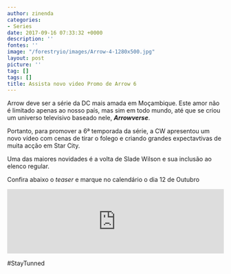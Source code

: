 ```yaml
---
author: zinenda
categories:
- Series
date: 2017-09-16 07:33:32 +0000
description: ''
fontes: ''
image: "/forestryio/images/Arrow-4-1280x500.jpg"
layout: post
picture: ''
tag: []
tags: []
title: Assista novo video Promo de Arrow 6
---
```



Arrow deve ser a série da DC mais amada em Moçambique. Este amor não é limitado apenas ao nosso país, mas sim em todo mundo, até que se criou um universo televisivo baseado nele, ***Arrowverse***.

Portanto, para promover a 6ª temporada da série, a CW apresentou um novo vídeo com cenas de tirar o folego e criando grandes expectavtivas de muita acção em Star City.

Uma das maiores novidades é a volta de Slade Wilson e sua inclusão ao elenco regular.

Confira abaixo o *teaser* e marque no calendário o dia 12 de Outubro

<iframe width="100%" height="auto" src="https://www.youtube.com/embed/AxmBkkRDLKs" frameborder="0" allowfullscreen="" async="" preload=""></iframe>

#StayTunned